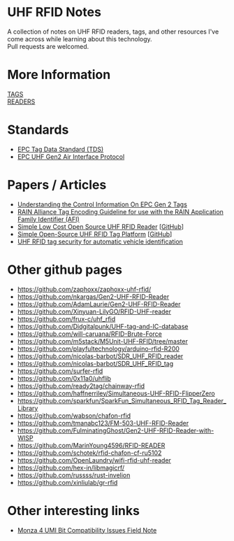 # UHF RFID Notes
A collection of notes on UHF RFID readers, tags, and other resources I've come across while learning about this technology.<br>
Pull requests are welcomed.

# More Information
[TAGS](./TAGS-ANTENNA.md)<br>
[READERS](./READERS.md)<br>

# Standards
- [EPC Tag Data Standard (TDS)](https://www.gs1.org/standards/tds)
- [EPC UHF Gen2 Air Interface Protocol](https://www.gs1.org/standards/rfid/uhf-air-interface-protocol)

# Papers / Articles
- [Understanding the Control Information 
On EPC Gen 2 Tags](https://www.rfidjournal.com/wp-content/uploads/2020/01/464.pd)
- [RAIN Alliance Tag Encoding Guideline 
for use with the RAIN Application 
Family Identifier (AFI)](https://rainrfid.org/wp-content/uploads/2022/05/RAIN-Alliance-Tag-Encoding-Guideline.pdf)
- [Simple Low Cost Open Source UHF RFID Reader](https://nicolas-barbot.ovh/wiki/index.php?title=Simple_Low_Cost_Open_Source_UHF_RFID_Reader) [[GitHub](https://github.com/nicolas-barbot/SDR_UHF_RFID_reader)]
- [Simple Open-Source UHF RFID Tag Platform](https://people.ece.uw.edu/nikitin_pavel/papers/RFID_2023_tag.pdf) [[GitHub](https://github.com/nicolas-barbot/SDR_UHF_RFID_tag)]
- [UHF RFID tag security for automatic vehicle identification](https://www.nedapidentification.com/insights/uhf-rfid-tag-security-for-automatic-vehicle-identification/)

# Other github pages
- https://github.com/zaphoxx/zaphoxx-uhf-rfid/
- https://github.com/nkargas/Gen2-UHF-RFID-Reader
- https://github.com/AdamLaurie/Gen2-UHF-RFID-Reader
- https://github.com/Xinyuan-LilyGO/RFID-UHF-reader
- https://github.com/frux-c/uhf_rfid
- https://github.com/Didgitalpunk/UHF-tag-and-IC-database
- https://github.com/will-caruana/RFID-Brute-Force
- https://github.com/m5stack/M5Unit-UHF-RFID/tree/master
- https://github.com/playfultechnology/arduino-rfid-R200
- https://github.com/nicolas-barbot/SDR_UHF_RFID_reader
- https://github.com/nicolas-barbot/SDR_UHF_RFID_tag
- https://github.com/surfer-rfid
- https://github.com/0x11a0/uhflib
- https://github.com/ready2tag/chainway-rfid
- https://github.com/haffnerriley/Simultaneous-UHF-RFID-FlipperZero
- https://github.com/sparkfun/SparkFun_Simultaneous_RFID_Tag_Reader_Library
- https://github.com/wabson/chafon-rfid
- https://github.com/tmanabc123/FM-503-UHF-RFID-Reader
- https://github.com/FulminatingGhost/Gen2-UHF-RFID-Reader-with-WISP
- https://github.com/MarinYoung4596/RFID-READER
- https://github.com/schotek/rfid-chafon-cf-ru5102
- https://github.com/OpenLaundry/wifi-rfid-uhf-reader
- https://github.com/hex-in/libmagicrf/
- https://github.com/russss/rust-invelion
- https://github.com/xinliulab/gr-rfid

# Other interesting links
- [Monza 4 UMI Bit Compatibility Issues Field Note](https://support.impinj.com/hc/en-us/articles/205798798-Monza-4-UMI-Bit-Compatibility-Issues-Field-Note)
